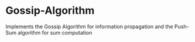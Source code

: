 # Gossip-Algorithm
Implements the Gossip Algorithm for information propagation and the Push-Sum algorithm for sum computation
